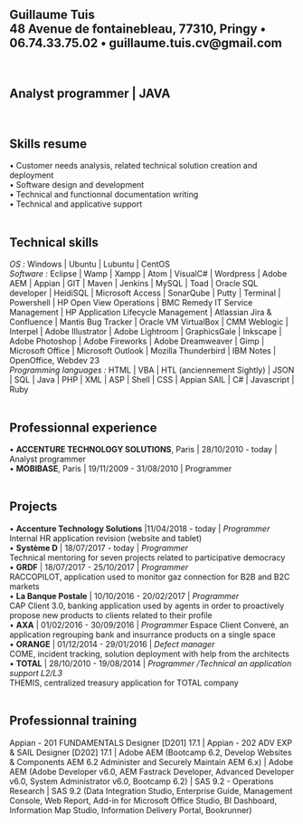 <!-- <!DOCTYPE html> -->
<html lang="en">
<head>
	<link href="//maxcdn.bootstrapcdn.com/font-awesome/4.2.0/css/font-awesome.min.css" rel="stylesheet">
	<link rel="stylesheet" href="../UI-Flag-master/flag.css">
</head>
<body>

<h2>Guillaume Tuis <br />
48 Avenue de fontainebleau, 77310, Pringy &bull; 06.74.33.75.02 &bull; guillaume.tuis.cv@gmail.com</h2>
<br />
<h2>Analyst programmer | JAVA</h2>
<br />
<h2>Skills resume</h2>
&bull; Customer needs analysis, related technical solution creation and deployment<br />
&bull; Software design and development <br />
&bull; Technical and functionnal documentation writing <br />
&bull; Technical and applicative support 
<br />
<br />
<h2>Technical skills</h2>
<i>OS :</i> Windows | Ubuntu | Lubuntu | CentOS <br />
<i>Software :</i> Eclipse | Wamp |  Xampp | Atom | VisualC# | Wordpress | Adobe AEM | Appian | GIT | Maven | Jenkins | MySQL | Toad | Oracle SQL developer | HeidiSQL | Microsoft Access | SonarQube | Putty | Terminal | Powershell | HP Open View Operations | BMC Remedy IT Service Management | HP Application Lifecycle Management | Atlassian Jira & Confluence | Mantis Bug Tracker | Oracle VM VirtualBox | CMM Weblogic | Interpel | Adobe Illustrator | Adobe Lightroom |  GraphicsGale | Inkscape | Adobe Photoshop | Adobe Fireworks | Adobe Dreamweaver | Gimp | Microsoft Office | Microsoft Outlook | Mozilla Thunderbird | IBM Notes | OpenOffice, Webdev 23 <br />
<i>Programming languages :</i> HTML | VBA | HTL (anciennement Sightly) | JSON | SQL | Java | PHP | XML | ASP | Shell | CSS | Appian SAIL | C# | Javascript | Ruby
<br />
<br />
<h2>Professionnal experience</h2>
&bull; <b>ACCENTURE TECHNOLOGY SOLUTIONS</b>, Paris | 28/10/2010 - today | Analyst programmer <br />
&bull; <b>MOBIBASE</b>, Paris | 19/11/2009 - 31/08/2010 | Programmer
<br />
<br />
<h2>Projects</h2>
&bull; <b>Accenture Technology Solutions</b> |11/04/2018 - today | <i>Programmer</i> <br />
Internal HR application revision (website and tablet) <br />
&bull; <b>Syst&egrave;me D</b> | 18/07/2017 - today | <i>Programmer</i> <br />
Technical mentoring for seven projects related to participative democracy <br />
&bull; <b>GRDF</b> | 18/07/2017 - 25/10/2017 | <i>Programmer</i> <br />
RACCOPILOT, application used to monitor gaz connection for B2B and B2C markets <br />
&bull; <b>La Banque Postale</b> | 10/10/2016 - 20/02/2017 | <i>Programmer</i> <br />
CAP Client 3.0, banking application used by agents in order to proactively propose new products to clients related to their profile <br />
&bull; <b>AXA</b> | 01/02/2016 - 30/09/2016 | <i>Programmer</i>
Espace Client Conver&eacute;, an application regrouping bank and insurrance products on a single space <br />
&bull; <b>ORANGE</b> | 01/12/2014 - 29/01/2016 | <i>Defect manager</i> <br />
COME, incident tracking, solution deployment with help from the architects <br />
&bull; <b>TOTAL</b> | 28/10/2010 - 19/08/2014 | <i>Programmer /Technical an application support L2/L3</i> <br />
THEMIS, centralized treasury application for TOTAL company
<br />
<br />
<h2>Professionnal training</h2>
Appian - 201 FUNDAMENTALS Designer [D201] 17.1 | Appian - 202 ADV EXP & SAIL Designer [D202] 17.1 | Adobe AEM (Bootcamp 6.2, Develop Websites & Components AEM 6.2 Administer and Securely Maintain AEM 6.x) | Adobe AEM (Adobe Developer v6.0, AEM Fastrack Developer, Advanced Developer v6.0, System Administrator v6.0, Bootcamp 6.2) | SAS 9.2 - Operations Research | SAS 9.2 (Data Integration Studio, Enterprise Guide, Management Console, Web Report, Add-in for Microsoft Office Studio, BI Dashboard, Information Map Studio, Information Delivery Portal, Bookrunner)
</body>
</html>
